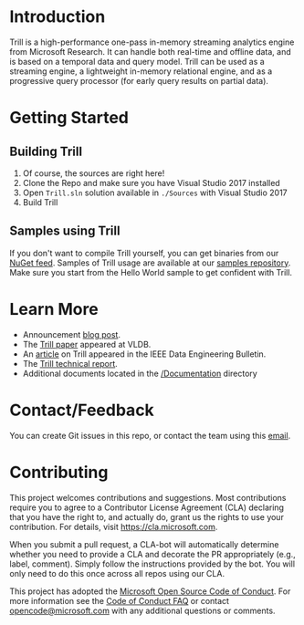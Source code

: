 # Introduction

Trill is a high-performance one-pass in-memory streaming analytics engine from Microsoft Research. It can handle both real-time and offline data, and is based on a temporal data and query model. Trill can be used as a streaming engine, a lightweight in-memory relational engine, and as a progressive query processor (for early query results on partial data).

# Getting Started

## Building Trill
1. Of course, the sources are right here!
2. Clone the Repo and make sure you have Visual Studio 2017 installed
3. Open `Trill.sln` solution available in `./Sources` with Visual Studio 2017 
4. Build Trill

## Samples using Trill
If you don't want to compile Trill yourself, you can get binaries from our [NuGet feed](https://www.nuget.org/packages/Trill/).
Samples of Trill usage are available at our [samples repository](https://github.com/Microsoft/TrillSamples). Make sure you start from the Hello World sample to get confident with Trill.

# Learn More
- Announcement [blog post](https://azure.microsoft.com/en-us/blog/microsoft-open-sources-trill-to-deliver-insights-on-a-trillion-events-a-day/).
- The [Trill paper](https://www.microsoft.com/en-us/research/wp-content/uploads/2016/02/trill-vldb2015.pdf) appeared at VLDB.
- An [article](https://www.microsoft.com/en-us/research/wp-content/uploads/2016/07/trill-debull.pdf) on Trill appeared in the IEEE Data Engineering Bulletin.
- The [Trill technical report](http://research.microsoft.com/pubs/214609/trill-TR.pdf).
- Additional documents located in the [/Documentation](./Documentation) directory

# Contact/Feedback
You can create Git issues in this repo, or contact the team using this [email](mailto:asktrill@microsoft.com).

# Contributing

This project welcomes contributions and suggestions.  Most contributions require you to agree to a
Contributor License Agreement (CLA) declaring that you have the right to, and actually do, grant us
the rights to use your contribution. For details, visit https://cla.microsoft.com.

When you submit a pull request, a CLA-bot will automatically determine whether you need to provide
a CLA and decorate the PR appropriately (e.g., label, comment). Simply follow the instructions
provided by the bot. You will only need to do this once across all repos using our CLA.

This project has adopted the [Microsoft Open Source Code of Conduct](https://opensource.microsoft.com/codeofconduct/).
For more information see the [Code of Conduct FAQ](https://opensource.microsoft.com/codeofconduct/faq/) or
contact [opencode@microsoft.com](mailto:opencode@microsoft.com) with any additional questions or comments.
